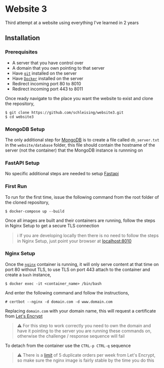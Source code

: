 # Website 3

Third attempt at a website using everything I've learned in 2 years

## Installation

### Prerequisites

- A server that you have control over
- A domain that you own pointing to that server
- Have [`git`](https://git-scm.com/) installed on the server
- Have [`Docker`](https://www.docker.com/) installed on the server
- Redirect incoming port 80 to 8010
- Redirect incoming port 443 to 8011

Once ready navigate to the place you want the website to exist and clone the repository,

```
$ git clone https://github.com/schleising/website3.git
$ cd website3
```

### MongoDB Setup

The only additional step for [MongoDB](https://www.mongodb.com/home) is to create a file called `db_server.txt` in the `website/database` folder, this file should contain the hostname of the server (not the container) that the MongoDB instance is runnning on

### FastAPI Setup

No specific additional steps are needed to setup [Fastapi](https://fastapi.tiangolo.com/)

### First Run

To run for the first time, issue the following command from the root folder of the cloned repository,

```
$ docker-compose up --build
```

Once all images are built and their containers are running, follow the steps in Nginx Setup to get a secure TLS connection

> :information_source: If you are developing locally then there is no need to follow the steps in Nginx Setup, just point your browser at [localhost:8010](http://localhost:8010)

### Nginx Setup

Once the [`nginx`](https://nginx.org/) container is running, it will only serve content at that time on port 80 without TLS, to use TLS on port 443 attach to the container and create a `bash` instance,

```
$ docker exec -it <container_name> /bin/bash
```

And enter the following command and follow the instructions,

```
# certbot --nginx -d domain.com -d www.domain.com
```

Replacing `domain.com` with your domain name, this will request a certificate from [Let's Encrypt](https://letsencrypt.org/)

> :warning: For this step to work correctly you need to own the domain and have it pointing to the server you are running these commands on, otherwise the challenge / response sequence will fail

To detach from the container use the `CTRL-p CTRL-q` sequence

> :warning: There is a [limit](https://letsencrypt.org/docs/duplicate-certificate-limit/) of 5 duplicate orders per week from Let's Encrypt, so make sure the nginx image is fairly stable by the time you do this
